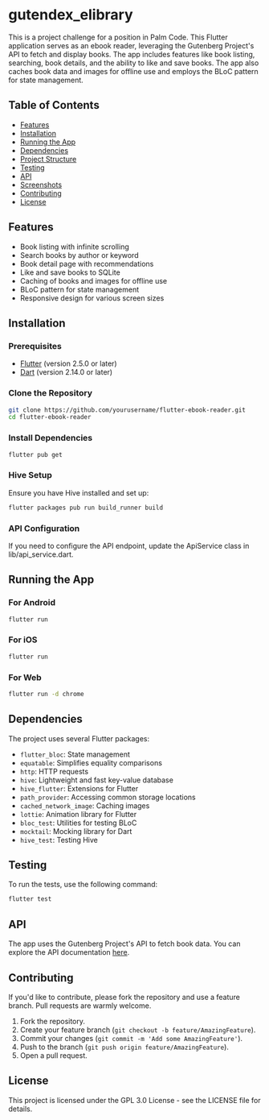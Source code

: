 # gutendex_elibrary
This is a project challenge for a position in Palm Code. 
This Flutter application serves as an ebook reader, leveraging the Gutenberg Project's API to fetch and display books. The app includes features like book listing, searching, book details, and the ability to like and save books. The app also caches book data and images for offline use and employs the BLoC pattern for state management.

## Table of Contents

- [Features](#features)
- [Installation](#installation)
- [Running the App](#running-the-app)
- [Dependencies](#dependencies)
- [Project Structure](#project-structure)
- [Testing](#testing)
- [API](#api)
- [Screenshots](#screenshots)
- [Contributing](#contributing)
- [License](#license)

## Features

- Book listing with infinite scrolling
- Search books by author or keyword
- Book detail page with recommendations
- Like and save books to SQLite
- Caching of books and images for offline use
- BLoC pattern for state management
- Responsive design for various screen sizes

## Installation

### Prerequisites

- [Flutter](https://flutter.dev/docs/get-started/install) (version 2.5.0 or later)
- [Dart](https://dart.dev/get-dart) (version 2.14.0 or later)

### Clone the Repository

```bash
git clone https://github.com/yourusername/flutter-ebook-reader.git
cd flutter-ebook-reader
```

### Install Dependencies
```bash
flutter pub get
```

### Hive Setup
Ensure you have Hive installed and set up:
```bash
flutter packages pub run build_runner build
```

### API Configuration
If you need to configure the API endpoint, update the ApiService class in lib/api_service.dart.

## Running the App

### For Android

```bash
flutter run
```

### For iOS

```bash
flutter run
```

### For Web

```bash
flutter run -d chrome
```

## Dependencies

The project uses several Flutter packages:

- `flutter_bloc`: State management
- `equatable`: Simplifies equality comparisons
- `http`: HTTP requests
- `hive`: Lightweight and fast key-value database
- `hive_flutter`: Extensions for Flutter
- `path_provider`: Accessing common storage locations
- `cached_network_image`: Caching images
- `lottie`: Animation library for Flutter
- `bloc_test`: Utilities for testing BLoC
- `mocktail`: Mocking library for Dart
- `hive_test`: Testing Hive


## Testing

To run the tests, use the following command:

```bash
flutter test
```

## API

The app uses the Gutenberg Project's API to fetch book data. You can explore the API documentation [here](https://gutendex.com/).

## Contributing

If you'd like to contribute, please fork the repository and use a feature branch. Pull requests are warmly welcome.

1. Fork the repository.
2. Create your feature branch (`git checkout -b feature/AmazingFeature`).
3. Commit your changes (`git commit -m 'Add some AmazingFeature'`).
4. Push to the branch (`git push origin feature/AmazingFeature`).
5. Open a pull request.

## License

This project is licensed under the GPL 3.0 License - see the LICENSE file for details.
